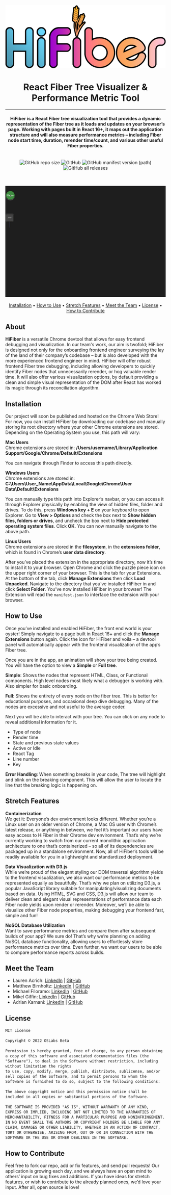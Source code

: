 <div align="center">
  <img src="https://github.com/oslabs-beta/HiFiber/blob/7b35c901a508087d0e40a45e82ecf3b3076818a0/assets/images/hifiber-logo-resized-new.png">
</div>

<h1 align="center">React Fiber Tree Visualizer & Performance Metric Tool</h1>
<hr/>
<h4 align="center">HiFiber is a React Fiber tree visualization tool that provides a dynamic representation of the Fiber tree as it loads and updates on your browser’s page. Working with pages built in React 16+, it maps out the application structure and will also measure performance metrics – including Fiber node start time, duration, rerender time/count, and various other useful Fiber properties.</h4><br/>

<div align="center">
  <img alt="GitHub repo size" src="https://img.shields.io/github/repo-size/oslabs-beta/HiFiber">
  <img alt="GitHub" src="https://img.shields.io/github/license/oslabs-beta/HiFiber">
  <img alt="GitHub manifest version (path)" src="https://img.shields.io/github/manifest-json/v/oslabs-beta/HiFiber/dev">
  <img alt="GitHub all releases" src="https://img.shields.io/github/downloads/oslabs-beta/HiFiber/total">
</div>
<br/><br/>

![](/assets/images/treeAnimation.gif)<br/>

<p align="center">
  <a href=#installation>Installation</a>
  •
  <a href=#how-to-use>How to Use</a>
  •
  <a href=#stretch-features>Stretch Features</a>
  •
  <a href=#meet-the-team>Meet the Team</a>
  •
  <a href=#license>License</a>
  • 
  <a href=#how-to-contribute>How to Contribute</a>
</p>



## About
<b>HiFiber</b> is a versatile Chrome devtool that allows for easy frontend debugging and visualization. In our team's work, our aim is twofold; HiFiber is designed not only for the onboarding frontend engineer surveying the lay of the land of their company’s codebase – but is also developed with the more experienced frontend engineer in mind. HiFiber will offer robust frontend Fiber tree debugging, including allowing developers to quickly identify Fiber nodes that unnecessarily rerender, or hog valuable render time. It will also offer various visualization options, by default providing a clean and simple visual representation of the DOM after React has worked its magic through its reconciliation algorithm.

## Installation
Our project will soon be published and hosted on the Chrome Web Store! For now, you can install HiFiber by downloading our codebase and manually storing its root directory where your other Chrome extensions are stored. Depending on the Operating System you use, this path will vary:

<b>Mac Users</b><br/>
Chrome extensions are stored in: <b>/Users/username/Library/Application Support/Google/Chrome/Default/Extensions</b>

You can navigate through Finder to access this path directly.

<b>Windows Users</b><br/>
Chrome extensions are stored in: <b>C:\Users\User_Name\AppData\Local\Google\Chrome\User Data\Default\Extensions</b>

You can manually type this path into Explorer’s navbar, or you can access it through Explorer physically by enabling the view of hidden files, folder and drives. To do this, press <b>Windows key + E</b> on your keyboard to open Explorer. Go to <b>View > Options</b> and check the box next to <b>Show hidden files, folders or drives</b>, and uncheck the box next to <b>Hide protected operating system files</b>. Click <b>OK</b>. You can now manually navigate to the above path.

<b>Linux Users</b><br/>
Chrome extensions are stored in the <b>filesystem</b>, in the <b>extensions folder</b>, which is found in Chrome’s <b>user data directory</b>.

After you’ve placed the extension in the appropriate directory, now it’s time to install it to your browser. Open Chrome and click the puzzle piece icon on the upper right corner of your browser. This is the tab for your Extensions. At the bottom of the tab, click <b>Manage Extensions</b> then click <b>Load Unpacked</b>. Navigate to the directory that you’ve installed HiFiber in and click <b>Select Folder</b>. You’ve now installed HiFiber in your browser! The Extension will read the `manifest.json` to interface the extension with your browser.

## How to Use
Once you’ve installed and enabled HiFiber, the front end world is your oyster! Simply navigate to a page built in React 16+ and click the <b>Manage Extensions</b> button again. Click the icon for HiFiber and voila – a devtool panel will automatically appear with the frontend visualization of the app’s Fiber tree.

Once you are in the app, an animation will show your tree being created. You will have the option to view a <b>Simple</b> or <b>Full tree</b>.

<b>Simple</b>: Shows the nodes that represent HTML, Class, or Functional components. High level nodes most likely what a debugger is working with. Also simpler for basic onboarding.

<b>Full</b>: Shows the entirety of every node on the fiber tree. This is better for educational purposes, and occasional deep dive debugging. Many of the nodes are excessive and not useful to the average coder.

Next you will be able to interact with your tree. You can click on any node to reveal additional information for it.

- Type of node
- Render time
- State and previous state values
- Active or Idle
- React Tag
- Line number
- Key

<b>Error Handling</b>: When something breaks in your code, The tree will highlight and blink on the breaking component. This will allow the user to locate the line that the breaking logic is happening on.

## Stretch Features
<b>Containerization</b><br/>
We get it: Everyone’s dev environment looks different. Whether you’re a Linux user on an older version of Chrome, a Mac OS user with Chrome’s latest release, or anything in between, we feel it’s important our users have easy access to HiFiber in their Chrome dev environment. That’s why we’re currently working to switch from our current monolithic application architecture to one that’s containerized – so all of its dependencies are packaged up in a standalone environment. Now, all of HiFiber’s tools will be readily available for you in a lightweight and standardized deployment.


<b>Data Visualization with D3.js</b><br/>
While we’re proud of the elegant styling our DOM traversal algorithm yields to the frontend visualization, we also want our performance metrics to be represented equally as beautifully. That’s why we plan on utilizing D3.js, a popular JavaScript library suitable for manipulating/visualizing documents based on data. Using HTML, SVG and CSS, D3.js will allow our team to deliver clean and elegant visual representations of performance data each Fiber node yields upon render or rerender. Moreover, we’ll be able to visualize other Fiber node properties, making debugging your frontend fast, simple and fun!

<b>NoSQL Database Utilization</b><br/>
Want to save performance metrics and compare them after subsequent builds of your app? We sure do! That’s why we’re planning on adding NoSQL database functionality, allowing users to effortlessly store performance metrics over time. Even further, we want our users to be able to compare performance reports across builds.

## Meet the Team
- Lauren Acrich: [LinkedIn](https://www.linkedin.com/in/laurenacrich/) | [GitHub](https://github.com/lauren-acrich)
- Matthew Birnholtz: [LinkedIn](https://www.linkedin.com/in/matthew-birnholtz-1b607a85/) | [GitHub](https://github.com/mattbirn93)
- Michael Filoramo: [LinkedIn](https://www.linkedin.com/in/michael-filoramo/) | [GitHub](https://github.com/mfiloramo)
- Mikel Giffin: [LinkedIn](https://www.linkedin.com/in/mikel-giffin-69480678/) | [GitHub](https://github.com/giffinmike)
- Adrian Karnani: [LinkedIn](https://www.linkedin.com/in/adriankarnani/) | [GitHub](https://github.com/adriangk228)

## License
```
MIT License

Copyright © 2022 OSLabs Beta

Permission is hereby granted, free of charge, to any person obtaining a copy of this software and associated documentation files (the "Software"), to deal in the Software without restriction, including without limitation the rights
to use, copy, modify, merge, publish, distribute, sublicense, and/or sell copies of the Software, and to permit persons to whom the Software is furnished to do so, subject to the following conditions:

The above copyright notice and this permission notice shall be included in all copies or substantial portions of the Software.

THE SOFTWARE IS PROVIDED "AS IS", WITHOUT WARRANTY OF ANY KIND, EXPRESS OR IMPLIED, INCLUDING BUT NOT LIMITED TO THE WARRANTIES OF MERCHANTABILITY, FITNESS FOR A PARTICULAR PURPOSE AND NONINFRINGEMENT. IN NO EVENT SHALL THE AUTHORS OR COPYRIGHT HOLDERS BE LIABLE FOR ANY CLAIM, DAMAGES OR OTHER LIABILITY, WHETHER IN AN ACTION OF CONTRACT, TORT OR OTHERWISE, ARISING FROM, OUT OF OR IN CONNECTION WITH THE SOFTWARE OR THE USE OR OTHER DEALINGS IN THE SOFTWARE.
```

## How to Contribute
Feel free to fork our repo, add or fix features, and send pull requests! Our application is growing each day, and we always have an open mind to others’ input on bug fixes and additions. If you have ideas for stretch features, or wish to contribute to the already planned ones, we’d love your input. After all, open source is love!

